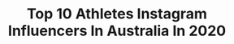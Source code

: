 ---
title: Top 10 Athletes Instagram Influencers In Australia In 2020
description: >-
  Find top athletes Instagram influencers in Australia in 2020. Most popular hashtags: #tbt #boostyourroots #surflover #stayhome.
platform: Instagram
profiles:
  - username: "stanleynormansurfer"
    fullname: >-
      Stan Norman
    location: "Australia"
    followers: 5753
    engagement: 797
    commentsToLikes: 0.018298
    avatar: "https://scontent-amt2-1.cdninstagram.com/v/t51.2885-19/s320x320/92006961_223851348962032_3875673579039227904_n.jpg?_nc_ht=scontent-amt2-1.cdninstagram.com&_nc_ohc=u1uRVfOWhbQAX93Wr4m&oh=21a6a151e27f28d4c130607a0c174a3c&oe=5EBC3C2A"
    verified: false
    hashtags: "#cushqarantine, #surfing, #air, #coldwater"
  - username: "sarah.mayan"
    fullname: >-
      SARAH MAYAN
    location: "Australia"
    followers: 22422
    engagement: 921
    commentsToLikes: 0.094535
    avatar: "https://scontent-lhr8-1.cdninstagram.com/v/t51.2885-19/s320x320/80854126_487416851966137_7579579243974098944_n.jpg?_nc_ht=scontent-lhr8-1.cdninstagram.com&_nc_ohc=oVc0kc-IL_kAX-XRIyl&oh=404b8307775eb6e226fe6627773e196f&oe=5EBA969D"
    verified: false
    hashtags: "#newcastleshow, #teamryderwear"
  - username: "marciacoronado4"
    fullname: >-
      • Fitness | Running | Sports •
    location: "Australia"
    followers: 92814
    engagement: 964
    commentsToLikes: 0.039635
    avatar: "https://scontent-ams4-1.cdninstagram.com/v/t51.2885-19/s320x320/57568588_2452547674777390_2395156231363756032_n.jpg?_nc_ht=scontent-ams4-1.cdninstagram.com&_nc_ohc=ynwHIJjrsqoAX-2MWAN&oh=1462e93e047fd4553788cbddc76fe1ed&oe=5EBACA7D"
    verified: false
    hashtags: "#staysafe, #holidays, #swimmingaustralia, #openwaterswimming"
  - username: "taylavvilson"
    fullname: >-
      Tayla Wilson
    location: "Australia"
    followers: 21438
    engagement: 898
    commentsToLikes: 0.041341
    avatar: "https://scontent-lht6-1.cdninstagram.com/v/t51.2885-19/s320x320/74528901_969053320126157_940055258900463616_n.jpg?_nc_ht=scontent-lht6-1.cdninstagram.com&_nc_ohc=8rs-rin35S4AX_uekFJ&oh=79af390d17c773e88277989d06c0cd02&oe=5EBBAF35"
    verified: false
    hashtags: "#australiaday, #happylittlevegemite"
  - username: "allywilsonnn"
    fullname: >-
      Ally Wilson
    location: "Australia"
    followers: 7619
    engagement: 1459
    commentsToLikes: 0.044294
    avatar: "https://scontent-lhr8-1.cdninstagram.com/v/t51.2885-19/s320x320/89845379_500245413981638_7948251548671279104_n.jpg?_nc_ht=scontent-lhr8-1.cdninstagram.com&_nc_ohc=2p6_EGOJzWgAX-1faXr&oh=d4e98c8750150eb815abadde32d67f62&oe=5EB8A51F"
    verified: false
    hashtags: ""
  - username: "georgia_brant"
    fullname: >-
      Georgia Rose ❁
    location: "Australia"
    followers: 28099
    engagement: 389
    commentsToLikes: 0.111177
    avatar: "https://scontent-amt2-1.cdninstagram.com/v/t51.2885-19/s320x320/89964453_547508772831130_4852733739291115520_n.jpg?_nc_ht=scontent-amt2-1.cdninstagram.com&_nc_ohc=Rm0RRdGjcooAX_WF9cN&oh=5a0518dde94df3471341e98ca16e1a2b&oe=5EBAABD7"
    verified: false
    hashtags: "#socialdistancing"
  - username: "nicktopel"
    fullname: >-
      nick topel
    location: "Australia"
    followers: 114983
    engagement: 875
    commentsToLikes: 0.021485
    avatar: "https://scontent-ams4-1.cdninstagram.com/v/t51.2885-19/s320x320/57345611_2409221792441948_4990292694149365760_n.jpg?_nc_ht=scontent-ams4-1.cdninstagram.com&_nc_ohc=wpig637UuBUAX-sBfIj&oh=a96f03bb7eec92391e13be7081b8cadc&oe=5EB9FF0F"
    verified: false
    hashtags: "#itsmonday, #flexfriday, #throwback, #6ftaway"
  - username: "maddyjoybockett"
    fullname: >-
      MADDY BOCKETT💫
    location: "Australia"
    followers: 42899
    engagement: 567
    commentsToLikes: 0.050746
    avatar: "https://scontent-lhr8-1.cdninstagram.com/v/t51.2885-19/s320x320/76840878_1467772463372683_1176251191433101312_n.jpg?_nc_ht=scontent-lhr8-1.cdninstagram.com&_nc_ohc=4bKWiiwLfo4AX9LY7l2&oh=2feb194ec8061b2fec399bcd69f97188&oe=5EB8FE40"
    verified: false
    hashtags: "#myboobsmybody, #bondiboost, #boostyourroots, #chasethevibe"
  - username: "sarah_compston"
    fullname: >-
      Sarah Compston⚡️
    location: "Australia"
    followers: 23123
    engagement: 918
    commentsToLikes: 0.025708
    avatar: "https://scontent-ams4-1.cdninstagram.com/v/t51.2885-19/s320x320/91193618_143374990435761_2959533045935243264_n.jpg?_nc_ht=scontent-ams4-1.cdninstagram.com&_nc_ohc=8VRCAOQw48oAX_U9lO1&oh=0d4fba41963b8de47dde1b2f6e8163a2&oe=5EB793BC"
    verified: false
    hashtags: "#supportlocal, #tbt, #21, #leaveyourmark"
  - username: "taylortarnawskyj"
    fullname: >-
      Taylor Tarnawskyj
    location: "Australia"
    followers: 6097
    engagement: 731
    commentsToLikes: 0.086333
    avatar: "https://scontent-ams4-1.cdninstagram.com/v/t51.2885-19/s320x320/84246929_481962495757344_2790920210511560704_n.jpg?_nc_ht=scontent-ams4-1.cdninstagram.com&_nc_ohc=SNEhO6OOdS4AX_jmAN-&oh=8f7e3691d1fd54372eda1f034c0811bd&oe=5EB9C504"
    verified: false
    hashtags: "#img, #australianmodel, #lingeriemodel, #ryderwear"
---